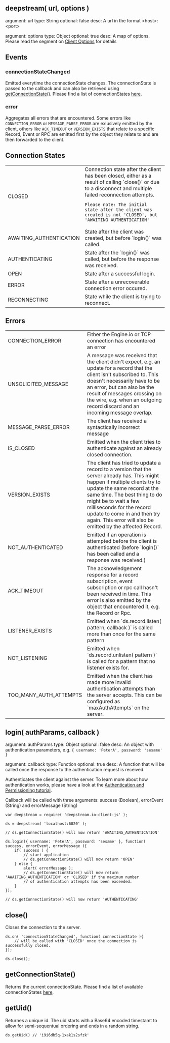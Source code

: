 deepstream( url, options )
------------------------------
argument: url
type: String
optional: false
desc: A url in the format &lt;host&gt;:&lt;port&gt;

argument: options
type: Object
optional: true
desc: A map of options. Please read the segment on <a href="client_options.html">Client Options</a> for details

</tbody></table>


Events
-----------------------------
### connectionStateChanged <connectionState>
Emitted everytime the connectionState changes. The connectionState is passed to the callback and can also be retrieved using <a href="#getConnectionState()">getConnectionState()</a>. Please find a list of connectionStates <a href="#Connection States">here</a>.

### error
Aggregates all errors that are encountered. Some errors like `CONNECTION_ERROR` or `MESSAGE_PARSE_ERROR` are exlusively emitted
by the client, others like `ACK_TIMEOUT` or `VERSION_EXISTS` that relate to a specific Record, Event or RPC are emitted first by the object
they relate to and are then forwarded to the client.

Connection States
-----------------------------
<table class="mini">

<tr>
<td>CLOSED</td>
<td>Connection state after the client has been closed, either as a result of calling `close()` or due to a disconnect
	and multiple failed reconnection attempts.

	Please note: The initial state after the client was created is not 'CLOSED', but 'AWAITING_AUTHENTICATION'
</td>
</tr>

<tr>
<td>AWAITING_AUTHENTICATION</td>
<td>State after the client was created, but before `login()` was called.</td>
</tr>

<tr>
<td>AUTHENTICATING</td>
<td>State after the `login()` was called, but before the response was received.</td>
</tr>

<tr>
<td>OPEN</td>
<td>State after a successful login.</td>
</tr>

<tr>
<td>ERROR</td>
<td>State after a unrecoverable connection error occured.</td>
</tr>

<tr>
<td>RECONNECTING</td>
<td>State while the client is trying to reconnect.</td>
</tr>

</table>

Errors
---------------------------------
<table class="mini">

<tr>
<td>CONNECTION_ERROR</td>
<td>Either the Engine.io or TCP connection has encountered an error</td>
</tr>

<tr>
<td>UNSOLICITED_MESSAGE</td>
<td>A message was received that the client didn't expect, e.g. an update for a record that the client isn't subscribed to. This doesn't necessarily have to be an error, but can also be the result of messages crossing on the wire, e.g. when an outgoing record discard and an incoming message overlap.</td>
</tr>

<tr>
<td>MESSAGE_PARSE_ERROR</td>
<td>The client has received a syntactically incorrect message</td>
</tr>

<tr>
<td>IS_CLOSED</td>
<td>Emitted when the client tries to authenticate against an already closed connection.</td>
</tr>

<tr>
<td>VERSION_EXISTS</td>
<td>The client has tried to update a record to a version that the server already has. This might happen if multiple clients try to update the same record at the same time. The best thing to do might be to wait a few milliseconds for the record update to come in and then try again. This error will also be emitted by the affected Record.</td>
</tr>

<tr>
<td>NOT_AUTHENTICATED</td>
<td>Emitted if an operation is attempted before the client is authenticated (before `login()` has been called and a response was received.)</td>
</tr>

<tr>
<td>ACK_TIMEOUT</td>
<td>The acknowledgement response for a record subscription, event subscription or rpc call hasn't been received in time. This error is also emitted by the object that encountered it, e.g. the Record or Rpc.</td>
</tr>

<tr>
<td>LISTENER_EXISTS</td>
<td>Emitted when `ds.record.listen( pattern, callback )` is called more than once for the same pattern</td>
</tr>

<tr>
<td>NOT_LISTENING</td>
<td>Emitted when `ds.record.unlisten( pattern )` is called for a pattern that no listener exists for.</td>
</tr>

<tr>
<td>TOO_MANY_AUTH_ATTEMPTS</td>
<td>Emitted when the client has made more invalid authentication attempts than the server accepts. This can be configured as `maxAuthAttempts` on the server.</td>
</tr>

</table>

login( authParams, callback )
-----------------------------
argument: authParams
type: Object
optional: false
desc: An object with authentication parameters, e.g. `{ username: 'PeterA', password: 'sesame' }`

argument: callback
type: Function
optional: true
desc: A function that will be called once the response to the authentication request is received.

Authenticates the client against the server. To learn more about how authentication works, please have a look at the [Authentication and Permissioning tutorial](../tutorials/authentication_and_permissioning.html).

Callback will be called with three arguments: success (Boolean), errorEvent (String) and errorMessage (String) 

	var deepstream = require( 'deepstream.io-client-js' );

	ds = deepstream( 'localhost:6020' );

	// ds.getConnectionState() will now return 'AWAITING_AUTHENTICATION'

	ds.login({ username: 'PeterA', password: 'sesame' }, function( success, errorEvent, errorMessage ){
		if( success ) {
			// start application
			// ds.getConnectionState() will now return 'OPEN'
		} else {
			alert( errorMessage );
			// ds.getConnectionState() will now return 'AWAITING_AUTHENTICATION' or 'CLOSED' if the maximum number
			// of authentication attempts has been exceeded.
		}
	});

	// ds.getConnectionState() will now return 'AUTHENTICATING'

close()
-----------------------------
Closes the connection to the server. 

	ds.on( 'connectionStateChanged', function( connectionState ){
		// will be called with 'CLOSED' once the connection is successfully closed.
	});

	ds.close();

getConnectionState()
-----------------------------
Returns the current connectionState. Please find a list of available connectionStates <a href="#Connection States">here</a>.

getUid()
-----------------------------
Returnes a unique id. The uid starts with a Base64 encoded timestamt to allow for semi-sequentual ordering and ends in a random string.

	ds.getUid() // 'i9i6db5q-1xak1s2sfzk'

</div>
